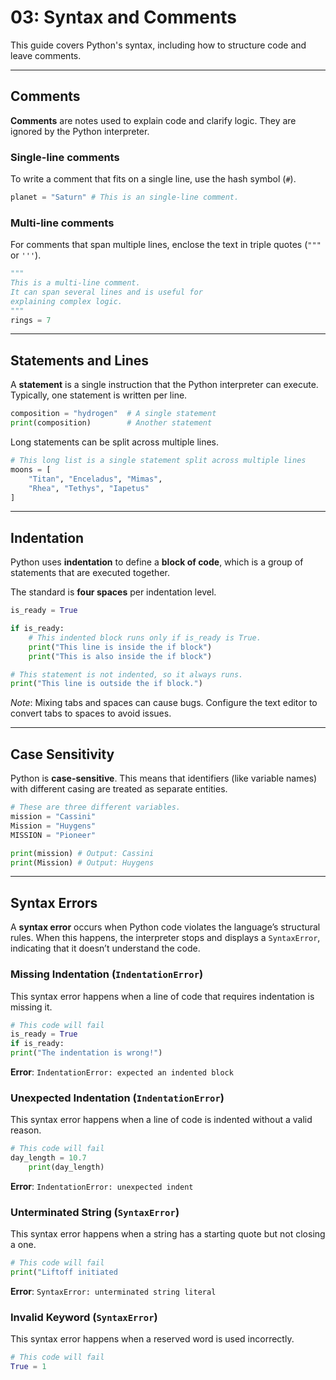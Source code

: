 # 03: Syntax and Comments

This guide covers Python's syntax, including how to structure code and leave comments.

---

## Comments

**Comments** are notes used to explain code and clarify logic. They are ignored by the Python interpreter.

### Single-line comments

To write a comment that fits on a single line, use the hash symbol (`#`).

```python
planet = "Saturn" # This is an single-line comment.
```

### Multi-line comments

For comments that span multiple lines, enclose the text in triple quotes (`"""` or `'''`).

```python
"""
This is a multi-line comment.
It can span several lines and is useful for
explaining complex logic.
"""
rings = 7
```

---

## Statements and Lines

A **statement** is a single instruction that the Python interpreter can execute. Typically, one statement is written per line.

```python
composition = "hydrogen"  # A single statement
print(composition)        # Another statement
```

Long statements can be split across multiple lines.

```python
# This long list is a single statement split across multiple lines
moons = [
    "Titan", "Enceladus", "Mimas",
    "Rhea", "Tethys", "Iapetus"
]
```

---

## Indentation

Python uses **indentation** to define a **block of code**, which is a group of statements that are executed together.

The standard is **four spaces** per indentation level.

```python
is_ready = True

if is_ready:
    # This indented block runs only if is_ready is True.
    print("This line is inside the if block")
    print("This is also inside the if block")

# This statement is not indented, so it always runs.
print("This line is outside the if block.")
```

*Note*: Mixing tabs and spaces can cause bugs. Configure the text editor to convert tabs to spaces to avoid issues.

---

## Case Sensitivity

Python is **case-sensitive**. This means that identifiers (like variable names) with different casing are treated as separate entities.

```python
# These are three different variables.
mission = "Cassini"
Mission = "Huygens"
MISSION = "Pioneer"

print(mission) # Output: Cassini
print(Mission) # Output: Huygens
```

---

## Syntax Errors

A **syntax error** occurs when Python code violates the language’s structural rules. When this happens, the interpreter stops and displays a `SyntaxError`, indicating that it doesn’t understand the code.

### Missing Indentation (`IndentationError`)
  
This syntax error happens when a line of code that requires indentation is missing it.

```python
# This code will fail
is_ready = True
if is_ready:
print("The indentation is wrong!")
```

**Error**: `IndentationError: expected an indented block`

### Unexpected Indentation (`IndentationError`)

This syntax error happens when a line of code is indented without a valid reason.

```python
# This code will fail
day_length = 10.7
    print(day_length)
```

**Error**: `IndentationError: unexpected indent`

### Unterminated String (`SyntaxError`)

This syntax error happens when a string has a starting quote but not closing a one.

```python
# This code will fail
print("Liftoff initiated
```

**Error**: `SyntaxError: unterminated string literal`

### Invalid Keyword (`SyntaxError`)

This syntax error happens when a reserved word is used incorrectly.

```python
# This code will fail
True = 1
```

